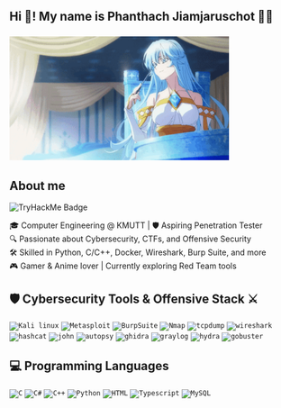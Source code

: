 <h2 align="left">Hi 👋! My name is Phanthach Jiamjaruschot 🐱‍💻</h2>

###

<div align="left">
  <img src="tsue-to-tsurugi.gif" height="220" alt="Elfaria GIF" style="aspect-ratio: auto;" />
</div>

###

<h2 align="left">About me</h2>

![TryHackMe Badge](https://tryhackme-badges.s3.amazonaws.com/proai.png)

<p align="left">🎓 Computer Engineering @ KMUTT | 🛡️ Aspiring Penetration Tester<br>🔍 Passionate about Cybersecurity, CTFs, and Offensive Security<br>🛠️ Skilled in Python, C/C++, Docker, Wireshark, Burp Suite, and more<br>🎮 Gamer & Anime lover | Currently exploring Red Team tools</p>

###

<h2 align="left">🛡️ Cybersecurity Tools & Offensive Stack ⚔️</h2>

<code><img width="50" src="https://upload.wikimedia.org/wikipedia/commons/thumb/2/2b/Kali-dragon-icon.svg/2048px-Kali-dragon-icon.svg.png" alt="Kali linux" title="Kali linux"/></code>
<code><img width="50" src="https://i0.wp.com/letslearnabout.net/wp-content/uploads/2023/07/ad5a831987ef92f60ea5ecd4b29523c3.png?fit=400%2C400&ssl=1" alt="Metasploit" title="Metasploit"/></code>
<code><img width="50" src="https://upload.wikimedia.org/wikipedia/commons/thumb/e/e7/BurpSuite_Comunity_Edition.svg/800px-BurpSuite_Comunity_Edition.svg.png" alt="BurpSuite" title="BurpSuite"/></code>
<code><img width="50" src="https://cdn.brandfetch.io/nmap.com/fallback/lettermark/theme/dark/h/256/w/256/icon?c=1bfwsmEH20zzEfSNTed" alt="Nmap" title="Nmap"/></code>
<code><img width="50" src="https://www.kali.org/tools/tcpdump/images/tcpdump-logo.svg" alt="tcpdump" title="tcpdump"/></code>
<code><img width="50" src="https://upload.wikimedia.org/wikipedia/commons/c/c6/Wireshark_icon_new.png" alt="wireshark" title="wireshark"/></code>
<code><img width="50" src="https://www.kali.org/tools/hashcat/images/hashcat-logo.svg" alt="hashcat" title="hashcat"/></code>
<code><img width="50" src="https://www.kali.org/tools/john/images/john-logo.svg" alt="john" title="john"/></code>
<code><img width="50" src="https://www.kali.org/tools/autopsy/images/autopsy-logo.svg" alt="autopsy" title="autopsy"/></code>
<code><img width="50" src="https://www.kali.org/tools/ghidra/images/ghidra-logo.svg" alt="ghidra" title="ghidra"/></code>
<code><img width="50" src="https://cdn.freebiesupply.com/logos/large/2x/graylog-logo-png-transparent.png" alt="graylog" title="graylog"/></code>
<code><img width="50" src="https://www.kali.org/tools/hydra/images/hydra-logo.svg" alt="hydra" title="hydra"/></code>
<code><img width="50" src="https://www.kali.org/tools/gobuster/images/gobuster-logo.svg" alt="gobuster" title="gobuster"/></code>


###

<h2 align="left">💻 Programming Languages</h2>

<code><img width="50" src="https://raw.githubusercontent.com/marwin1991/profile-technology-icons/refs/heads/main/icons/c.png" alt="C" title="C"/></code>
<code><img width="45" src="https://upload.wikimedia.org/wikipedia/commons/thumb/b/bd/Logo_C_sharp.svg/910px-Logo_C_sharp.svg.png" alt="C#" title="C#"/></code>
<code><img width="50" src="https://raw.githubusercontent.com/marwin1991/profile-technology-icons/refs/heads/main/icons/c++.png" alt="C++" title="C++"/></code>
<code><img width="50" src="https://raw.githubusercontent.com/marwin1991/profile-technology-icons/refs/heads/main/icons/python.png" alt="Python" title="Python"/></code>
<code><img width="50" src="https://raw.githubusercontent.com/marwin1991/profile-technology-icons/refs/heads/main/icons/html.png" alt="HTML" title="HTML"/></code>
<code><img width="50" src="https://upload.wikimedia.org/wikipedia/commons/thumb/4/4c/Typescript_logo_2020.svg/512px-Typescript_logo_2020.svg.png" alt="Typescript" title="Typescript"/></code>
<code><img width="50" src="https://raw.githubusercontent.com/marwin1991/profile-technology-icons/refs/heads/main/icons/mysql.png" alt="MySQL" title="MySQL"/></code>

